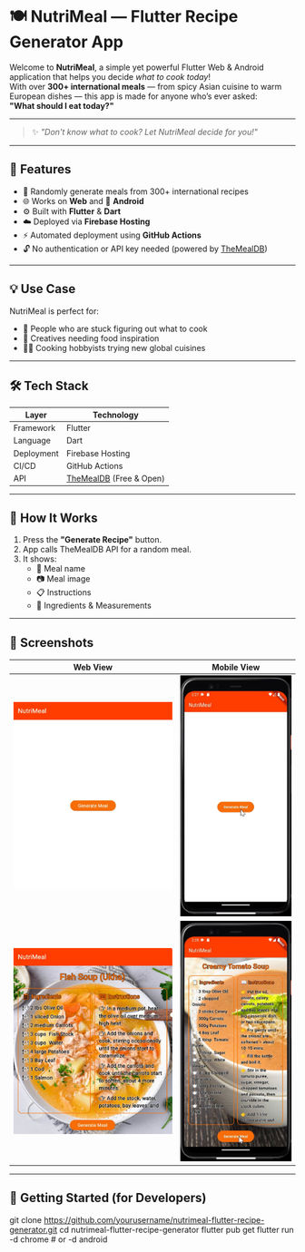 # 🍽️ NutriMeal — Flutter Recipe Generator App

Welcome to **NutriMeal**, a simple yet powerful Flutter Web & Android application that helps you decide *what to cook today*!  
With over **300+ international meals** — from spicy Asian cuisine to warm European dishes — this app is made for anyone who’s ever asked:  
**"What should I eat today?"**

---

> ✨ *"Don't know what to cook? Let NutriMeal decide for you!"*

---

## 🚀 Features

- 🔀 Randomly generate meals from 300+ international recipes
- 🌐 Works on **Web** and 📱 **Android**
- ⚙️ Built with **Flutter** & **Dart**
- ☁️ Deployed via **Firebase Hosting**
- ⚡ Automated deployment using **GitHub Actions**
- 🔓 No authentication or API key needed (powered by [TheMealDB](https://www.themealdb.com/))

---

## 💡 Use Case

NutriMeal is perfect for:

- 🤯 People who are stuck figuring out what to cook
- 🧠 Creatives needing food inspiration
- 👨‍🍳 Cooking hobbyists trying new global cuisines

---

## 🛠️ Tech Stack

| Layer       | Technology           |
|-------------|----------------------|
| Framework   | Flutter              |
| Language    | Dart                 |
| Deployment  | Firebase Hosting     |
| CI/CD       | GitHub Actions       |
| API         | [TheMealDB](https://www.themealdb.com/api.php) (Free & Open) |

---

## 🧪 How It Works

1. Press the **"Generate Recipe"** button.
2. App calls TheMealDB API for a random meal.
3. It shows:
   - 🍲 Meal name
   - 📷 Meal image
   - 📋 Instructions
   - 🍴 Ingredients & Measurements

---

## 📸 Screenshots

| Web View                                | Mobile View                              |
|------------------------------------------|-----------------------------------------------------|
| ![Web Screenshot](NutriMeal-Home.jpg)    | ![Mobile Screenshot](Mobile-Home-NutriMeal.jpg)     |
| ![Web Screenshot](NutriMeal-Recipe.jpg)  | ![Mobile Screenshot](Mobile-Recipe-NutriMeal.jpg)   |

---

## 🧭 Getting Started (for Developers)

git clone https://github.com/yourusername/nutrimeal-flutter-recipe-generator.git
cd nutrimeal-flutter-recipe-generator
flutter pub get
flutter run -d chrome # or -d android
